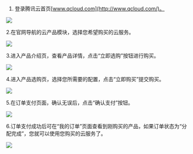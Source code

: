 
1. 登录腾讯云首页[www.qcloud.com](http://www.qcloud.com/)。

![](//mccdn.qcloud.com/img569f30ae1ad33.png)

2.在官网导航的云产品模块，选择您希望购买的云服务。

![](//mccdn.qcloud.com/img5698f64b4e857.png)

3.进入产品介绍页，查看产品详情，点击“立即选购”按钮进行购买。

![](//mccdn.qcloud.com/img569f30e0a47b6.png)

4.进入产品选购页，选择您所需要的配置，点击“立即购买”提交购买。

![](//mccdn.qcloud.com/img569f311585aae.png)

5.在订单支付页面，确认无误后，点击“确认支付”按钮。

![](//mccdn.qcloud.com/img5698f69f3579b.png)

6.订单支付成功后可在“我的订单”页面查看到刚购买的产品，如果订单状态为“分配完成”，您就可以使用您购买的云服务了。

![](//mccdn.qcloud.com/img569f3152dbb3d.png)

